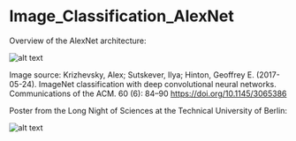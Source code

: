 # Image_Classification_AlexNet

Overview of the AlexNet architecture:

![alt text](https://github.com/jkrn/Image_Recognition_AlexNet/blob/main/poster/AlexNet.png?raw=true)

Image source:
Krizhevsky, Alex; Sutskever, Ilya; Hinton, Geoffrey E. (2017-05-24). ImageNet classification with deep convolutional neural networks. Communications of the ACM. 60 (6): 84–90
https://doi.org/10.1145/3065386



Poster from the Long Night of Sciences at the Technical University of Berlin:

![alt text](https://github.com/jkrn/Image_Recognition_AlexNet/blob/main/poster/poster.png?raw=true)
